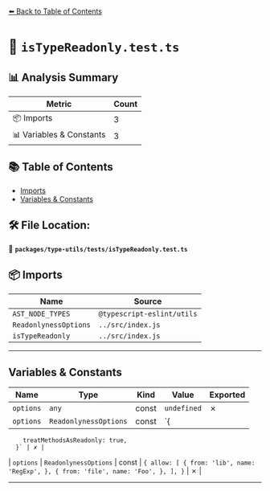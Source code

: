 [⬅️ Back to Table of Contents](../../../index.md)

# 📄 `isTypeReadonly.test.ts`

## 📊 Analysis Summary

| Metric | Count |
|--------|-------|
| 📦 Imports | 3 |
| 📊 Variables & Constants | 3 |

## 📚 Table of Contents

- [Imports](#imports)
- [Variables & Constants](#variables-constants)

## 🛠️ File Location:
📂 **`packages/type-utils/tests/isTypeReadonly.test.ts`**

## 📦 Imports

| Name | Source |
|------|--------|
| `AST_NODE_TYPES` | `@typescript-eslint/utils` |
| `ReadonlynessOptions` | `../src/index.js` |
| `isTypeReadonly` | `../src/index.js` |


---

## Variables & Constants

| Name | Type | Kind | Value | Exported |
|------|------|------|-------|----------|
| `options` | `any` | const | `undefined` | ✗ |
| `options` | `ReadonlynessOptions` | const | `{
        treatMethodsAsReadonly: true,
      }` | ✗ |
| `options` | `ReadonlynessOptions` | const | `{
        allow: [
          {
            from: 'lib',
            name: 'RegExp',
          },
          {
            from: 'file',
            name: 'Foo',
          },
        ],
      }` | ✗ |


---